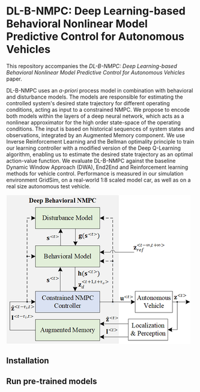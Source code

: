 # DL-B-NMPC: Deep Learning-based Behavioral Nonlinear Model Predictive Control for Autonomous Vehicles

This repository accompanies the *DL-B-NMPC: Deep Learning-based Behavioral Nonlinear Model Predictive Control for Autonomous Vehicles* paper.

DL-B-NMPC uses an *a-priori* process model in combination with behavioral and disturbance models. The models are responsible for estimating the controlled system's desired state trajectory for different operating conditions, acting as input to a constrained NMPC. We propose to encode both models within the layers of a deep neural network, which acts as a nonlinear approximator for the high order state-space of the operating conditions. The input is based on historical sequences of system states and observations, integrated by an Augmented Memory component. We use Inverse Reinforcement Learning and the Bellman optimality principle to train our learning controller with a modified version of the Deep Q-Learning algorithm, enabling us to estimate the desired state trajectory as an optimal action-value function. We evaluate DL-B-NMPC against the baseline Dynamic Window Approach (DWA), End2End and Reinforcement learning methods for vehicle control. Performance is measured in our simulation environment GridSim, on a real-world 1:8 scaled model car, as well as on a real size autonomous test vehicle.

![Alt text](images/dl_b_nmpc_block_diagram.png?raw=true)

## Installation

## Run pre-trained models